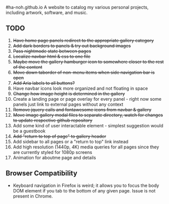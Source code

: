 #ha-noh.github.io
A website to catalog my various personal projects, including artwork, software, and music.

## TODO
1) ~~Have home page panels redirect to the appropriate gallery category~~ 
2) ~~Add dark borders to panels & try out background images~~
3) ~~Pass nightmode state between pages~~
4) ~~Localize navbar html & css to one file~~
5) ~~Maybe move the gallery hamburger icon to somewhere closer to the rest of the content~~
6) ~~Move down taborder of non-menu items when side navigation bar is open~~
7) ~~Add Aria labels to all buttons?~~
8) Have navbar icons look more organized and not floating in space
9) ~~Change how image height is determined in the gallery~~
10) Create a landing page or page overlay for every panel - right now some panels just link to external pages without any context
11) ~~Remove jquery calls and fontawesome icons from navbar & gallery~~
12) ~~Move image gallery modal files to separate directory, watch for changes to update respective github repository~~
13) Add some kind of user interactable element - simplest suggestion would be a guestbook
14) ~~Add "return to top of page" to gallery header~~
15) Add sidebar to all pages or a "return to top" link instead
16) Add high resolution (1440p, 4K) media queries for all pages since they are currently styled for 1080p screens 
17) Animation for aboutme page and details

## Browser Compatibility
- Keyboard navigation in Firefox is weird; it allows you to focus the body DOM element if you tab to the bottom of any given page. Issue is not present in Chrome.
